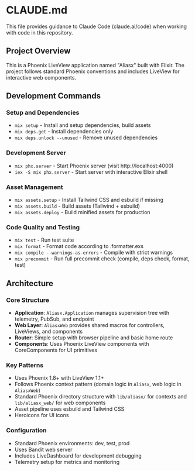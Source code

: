 # CLAUDE.md

This file provides guidance to Claude Code (claude.ai/code) when working with code in this repository.

## Project Overview

This is a Phoenix LiveView application named "Aliasx" built with Elixir. The project follows standard Phoenix conventions and includes LiveView for interactive web components.

## Development Commands

### Setup and Dependencies
- `mix setup` - Install and setup dependencies, build assets
- `mix deps.get` - Install dependencies only
- `mix deps.unlock --unused` - Remove unused dependencies

### Development Server
- `mix phx.server` - Start Phoenix server (visit http://localhost:4000)
- `iex -S mix phx.server` - Start server with interactive Elixir shell

### Asset Management
- `mix assets.setup` - Install Tailwind CSS and esbuild if missing
- `mix assets.build` - Build assets (Tailwind + esbuild)
- `mix assets.deploy` - Build minified assets for production

### Code Quality and Testing
- `mix test` - Run test suite
- `mix format` - Format code according to .formatter.exs
- `mix compile --warnings-as-errors` - Compile with strict warnings
- `mix precommit` - Run full precommit check (compile, deps check, format, test)

## Architecture

### Core Structure
- **Application**: `Aliasx.Application` manages supervision tree with telemetry, PubSub, and endpoint
- **Web Layer**: `AliasxWeb` provides shared macros for controllers, LiveViews, and components
- **Router**: Simple setup with browser pipeline and basic home route
- **Components**: Uses Phoenix LiveView components with CoreComponents for UI primitives

### Key Patterns
- Uses Phoenix 1.8+ with LiveView 1.1+ 
- Follows Phoenix context pattern (domain logic in `Aliasx`, web logic in `AliasxWeb`)
- Standard Phoenix directory structure with `lib/aliasx/` for contexts and `lib/aliasx_web/` for web components
- Asset pipeline uses esbuild and Tailwind CSS
- Heroicons for UI icons

### Configuration
- Standard Phoenix environments: dev, test, prod
- Uses Bandit web server
- Includes LiveDashboard for development debugging
- Telemetry setup for metrics and monitoring